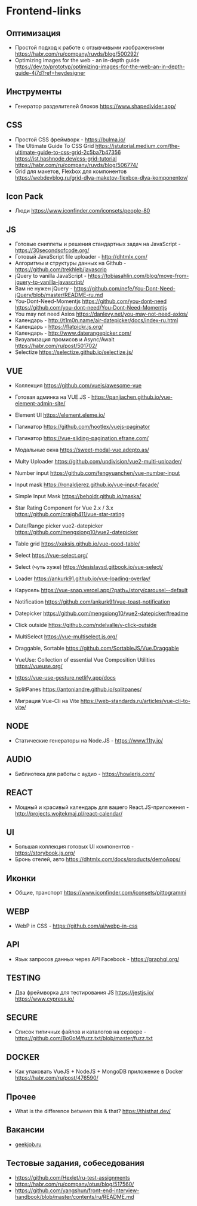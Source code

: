 # Frontend-links

## Оптимизация
* Простой подход к работе с отзывчивыми изображениями https://habr.com/ru/company/ruvds/blog/500292/
* Optimizing images for the web - an in-depth guide https://dev.to/prototyp/optimizing-images-for-the-web-an-in-depth-guide-4j7d?ref=heydesigner

## Инструменты
* Генератор разделителей блоков  https://www.shapedivider.app/

## CSS
* Простой CSS фреймворк - https://bulma.io/
* The Ultimate Guide To CSS Grid  https://jstutorial.medium.com/the-ultimate-guide-to-css-grid-2c5ba7b47356  https://jst.hashnode.dev/css-grid-tutorial  https://habr.com/ru/company/ruvds/blog/506774/
* Grid для макетов, Flexbox для компонентов https://webdevblog.ru/grid-dlya-maketov-flexbox-dlya-komponentov/

## Icon Pack
* Люди https://www.iconfinder.com/iconsets/people-80

## JS

* Готовые сниппеты и решения стандартных задач на JavaScript - https://30secondsofcode.org/
* Готовый JavaScript file uploader - http://dhtmlx.com/
* Алгоритмы и структуры данных на Github - https://github.com/trekhleb/javascrip
* jQuery to vanilla JavaScript - https://tobiasahlin.com/blog/move-from-jquery-to-vanilla-javascript/
* Вам не нужен jQuery - https://github.com/nefe/You-Dont-Need-jQuery/blob/master/README-ru.md
* You-Dont-Need-Momentjs https://github.com/you-dont-need https://github.com/you-dont-need/You-Dont-Need-Momentjs
* You may not need Axios https://danlevy.net/you-may-not-need-axios/
* Календарь - http://t1m0n.name/air-datepicker/docs/index-ru.html
* Календарь - https://flatpickr.js.org/
* Календарь - http://www.daterangepicker.com/
* Визуализация промисов и Async/Await https://habr.com/ru/post/501702/
* Selectize https://selectize.github.io/selectize.js/

## VUE
* Коллекция https://github.com/vuejs/awesome-vue
* Готовая админка на VUE.JS - https://panjiachen.github.io/vue-element-admin-site/
* Element UI https://element.eleme.io/

* Пагинатор https://github.com/hootlex/vuejs-paginator
* Пагинатор https://vue-sliding-pagination.efrane.com/
* Модальные окна https://sweet-modal-vue.adepto.as/
* Multy Uploader  https://github.com/updivision/vue2-multi-uploader/
* Number input https://github.com/fengyuanchen/vue-number-input
* Input mask https://ronaldjerez.github.io/vue-input-facade/
* Simple Input Mask https://beholdr.github.io/maska/
* Star Rating Component for Vue 2.x / 3.x https://github.com/craigh411/vue-star-rating
* Date/Range picker vue2-datepicker https://github.com/mengxiong10/vue2-datepicker
* Table grid https://xaksis.github.io/vue-good-table/
* Select https://vue-select.org/ 
* Select (чуть хуже) https://desislavsd.gitbook.io/vue-select/
* Loader https://ankurk91.github.io/vue-loading-overlay/
* Карусель https://vue-snap.vercel.app/?path=/story/carousel--default
* Notification https://github.com/ankurk91/vue-toast-notification
* Datepicker https://github.com/mengxiong10/vue2-datepicker#readme
* Click outside https://github.com/ndelvalle/v-click-outside
* MultiSelect https://vue-multiselect.js.org/
* Draggable, Sortable https://github.com/SortableJS/Vue.Draggable
* VueUse: Collection of essential Vue Composition Utilities https://vueuse.org/
* https://vue-use-gesture.netlify.app/docs
* SplitPanes https://antoniandre.github.io/splitpanes/
* Миграция Vue-Cli на Vite https://web-standards.ru/articles/vue-cli-to-vite/


## NODE
* Статические генераторы на Node.JS -  https://www.11ty.io/


## AUDIO
* Библиотека для работы с аудио - https://howlerjs.com/


## REACT
* Мощный и красивый календарь для вашего React.JS-приложения - http://projects.wojtekmaj.pl/react-calendar/


## UI
* Большая коллекция готовых UI компонентов - https://storybook.js.org/
* Бронь отелей, авто https://dhtmlx.com/docs/products/demoApps/

## Иконки
* Общие, транспорт https://www.iconfinder.com/iconsets/pittogrammi

## WEBP
* WebP in CSS - https://github.com/ai/webp-in-css

## API
* Язык запросов данных через API Facebook - https://graphql.org/


## TESTING

* Два фреймворка для тестирования JS 
https://jestjs.io/
https://www.cypress.io/


## SECURE
* Список типичных файлов и каталогов на сервере - https://github.com/Bo0oM/fuzz.txt/blob/master/fuzz.txt

## DOCKER
* Как упаковать VueJS + NodeJS + MongoDB приложение в Docker https://habr.com/ru/post/476590/

## Прочее
* What is the difference between this & that? https://thisthat.dev/


## Вакансии
* [geekjob.ru](https://geekjob.ru/)

## Тестовые задания, собеседования
* https://github.com/Hexlet/ru-test-assignments
* https://habr.com/ru/company/otus/blog/517560/
* https://github.com/yangshun/front-end-interview-handbook/blob/master/contents/ru/README.md
